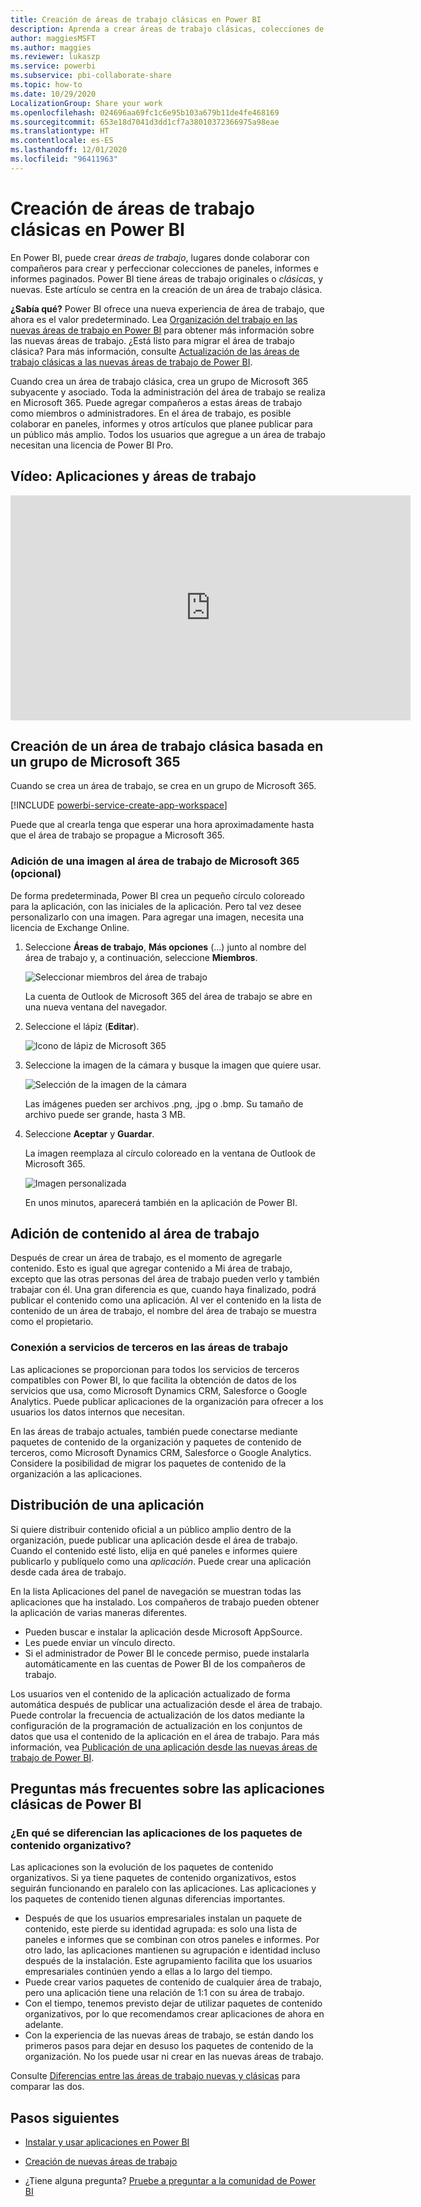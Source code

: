 ```yaml
---
title: Creación de áreas de trabajo clásicas en Power BI
description: Aprenda a crear áreas de trabajo clásicas, colecciones de paneles, informes e informes paginados compilados con el fin de proporcionar métricas clave para la organización.
author: maggiesMSFT
ms.author: maggies
ms.reviewer: lukaszp
ms.service: powerbi
ms.subservice: pbi-collaborate-share
ms.topic: how-to
ms.date: 10/29/2020
LocalizationGroup: Share your work
ms.openlocfilehash: 024696aa69fc1c6e95b103a679b11de4fe468169
ms.sourcegitcommit: 653e18d7041d3dd1cf7a38010372366975a98eae
ms.translationtype: HT
ms.contentlocale: es-ES
ms.lasthandoff: 12/01/2020
ms.locfileid: "96411963"
---
```

# <a name="create-classic-workspaces-in-power-bi"></a>Creación de áreas de trabajo clásicas en Power BI

En Power BI, puede crear *áreas de trabajo*, lugares donde colaborar con compañeros para crear y perfeccionar colecciones de paneles, informes e informes paginados. Power BI tiene áreas de trabajo originales o *clásicas*, y nuevas. Este artículo se centra en la creación de un área de trabajo clásica.

**¿Sabía qué?** Power BI ofrece una nueva experiencia de área de trabajo, que ahora es el valor predeterminado. Lea [Organización del trabajo en las nuevas áreas de trabajo en Power BI](service-new-workspaces.md) para obtener más información sobre las nuevas áreas de trabajo. ¿Está listo para migrar el área de trabajo clásica? Para más información, consulte [Actualización de las áreas de trabajo clásicas a las nuevas áreas de trabajo de Power BI](service-upgrade-workspaces.md).

Cuando crea un área de trabajo clásica, crea un grupo de Microsoft 365 subyacente y asociado. Toda la administración del área de trabajo se realiza en Microsoft 365. Puede agregar compañeros a estas áreas de trabajo como miembros o administradores. En el área de trabajo, es posible colaborar en paneles, informes y otros artículos que planee publicar para un público más amplio. Todos los usuarios que agregue a un área de trabajo necesitan una licencia de Power BI Pro.

## <a name="video-apps-and-workspaces"></a>Vídeo: Aplicaciones y áreas de trabajo
<iframe width="640" height="360" src="https://www.youtube.com/embed/Ey5pyrr7Lk8?showinfo=0" frameborder="0" allowfullscreen></iframe>

## <a name="create-a-classic-workspace-based-on-a-microsoft-365-group"></a>Creación de un área de trabajo clásica basada en un grupo de Microsoft 365

Cuando se crea un área de trabajo, se crea en un grupo de Microsoft 365.

[!INCLUDE [powerbi-service-create-app-workspace](../includes/powerbi-service-create-app-workspace.md)]

Puede que al crearla tenga que esperar una hora aproximadamente hasta que el área de trabajo se propague a Microsoft 365.

### <a name="add-an-image-to-your-microsoft-365-workspace-optional"></a>Adición de una imagen al área de trabajo de Microsoft 365 (opcional)
De forma predeterminada, Power BI crea un pequeño círculo coloreado para la aplicación, con las iniciales de la aplicación. Pero tal vez desee personalizarlo con una imagen. Para agregar una imagen, necesita una licencia de Exchange Online.

1. Seleccione **Áreas de trabajo**, **Más opciones** (...) junto al nombre del área de trabajo y, a continuación, seleccione **Miembros**. 
   
     ![Seleccionar miembros del área de trabajo](media/service-create-workspaces/power-bi-workspace-old-members.png)
   
    La cuenta de Outlook de Microsoft 365 del área de trabajo se abre en una nueva ventana del navegador.
2. Seleccione el lápiz (**Editar**).
   
     ![Icono de lápiz de Microsoft 365](media/service-create-workspaces/power-bi-workspace-old-edit-group.png)
3. Seleccione la imagen de la cámara y busque la imagen que quiere usar.
   
     ![Selección de la imagen de la cámara](media/service-create-workspaces/power-bi-workspace-old-camera.png)

     Las imágenes pueden ser archivos .png, .jpg o .bmp. Su tamaño de archivo puede ser grande, hasta 3 MB. 

4. Seleccione **Aceptar** y **Guardar**.
   
    La imagen reemplaza al círculo coloreado en la ventana de Outlook de Microsoft 365.
   
     ![Imagen personalizada](media/service-create-workspaces/power-bi-workspace-old-new-image.png)
   
    En unos minutos, aparecerá también en la aplicación de Power BI.

## <a name="add-content-to-your-workspace"></a>Adición de contenido al área de trabajo

Después de crear un área de trabajo, es el momento de agregarle contenido. Esto es igual que agregar contenido a Mi área de trabajo, excepto que las otras personas del área de trabajo pueden verlo y también trabajar con él. Una gran diferencia es que, cuando haya finalizado, podrá publicar el contenido como una aplicación. Al ver el contenido en la lista de contenido de un área de trabajo, el nombre del área de trabajo se muestra como el propietario.

### <a name="connect-to-third-party-services-in-workspaces"></a>Conexión a servicios de terceros en las áreas de trabajo

Las aplicaciones se proporcionan para todos los servicios de terceros compatibles con Power BI, lo que facilita la obtención de datos de los servicios que usa, como Microsoft Dynamics CRM, Salesforce o Google Analytics. Puede publicar aplicaciones de la organización para ofrecer a los usuarios los datos internos que necesitan.

En las áreas de trabajo actuales, también puede conectarse mediante paquetes de contenido de la organización y paquetes de contenido de terceros, como Microsoft Dynamics CRM, Salesforce o Google Analytics. Considere la posibilidad de migrar los paquetes de contenido de la organización a las aplicaciones.

## <a name="distribute-an-app"></a>Distribución de una aplicación

Si quiere distribuir contenido oficial a un público amplio dentro de la organización, puede publicar una aplicación desde el área de trabajo.  Cuando el contenido esté listo, elija en qué paneles e informes quiere publicarlo y publíquelo como una *aplicación*. Puede crear una aplicación desde cada área de trabajo.

En la lista Aplicaciones del panel de navegación se muestran todas las aplicaciones que ha instalado. Los compañeros de trabajo pueden obtener la aplicación de varias maneras diferentes. 
- Pueden buscar e instalar la aplicación desde Microsoft AppSource.
- Les puede enviar un vínculo directo. 
- Si el administrador de Power BI le concede permiso, puede instalarla automáticamente en las cuentas de Power BI de los compañeros de trabajo. 

Los usuarios ven el contenido de la aplicación actualizado de forma automática después de publicar una actualización desde el área de trabajo. Puede controlar la frecuencia de actualización de los datos mediante la configuración de la programación de actualización en los conjuntos de datos que usa el contenido de la aplicación en el área de trabajo. Para más información, vea [Publicación de una aplicación desde las nuevas áreas de trabajo de Power BI](service-create-distribute-apps.md).

## <a name="power-bi-classic-apps-faq"></a>Preguntas más frecuentes sobre las aplicaciones clásicas de Power BI

### <a name="how-are-apps-different-from-organizational-content-packs"></a>¿En qué se diferencian las aplicaciones de los paquetes de contenido organizativo?
Las aplicaciones son la evolución de los paquetes de contenido organizativos. Si ya tiene paquetes de contenido organizativos, estos seguirán funcionando en paralelo con las aplicaciones. Las aplicaciones y los paquetes de contenido tienen algunas diferencias importantes. 

* Después de que los usuarios empresariales instalan un paquete de contenido, este pierde su identidad agrupada: es solo una lista de paneles e informes que se combinan con otros paneles e informes. Por otro lado, las aplicaciones mantienen su agrupación e identidad incluso después de la instalación. Este agrupamiento facilita que los usuarios empresariales continúen yendo a ellas a lo largo del tiempo.
* Puede crear varios paquetes de contenido de cualquier área de trabajo, pero una aplicación tiene una relación de 1:1 con su área de trabajo. 
* Con el tiempo, tenemos previsto dejar de utilizar paquetes de contenido organizativos, por lo que recomendamos crear aplicaciones de ahora en adelante.  
* Con la experiencia de las nuevas áreas de trabajo, se están dando los primeros pasos para dejar en desuso los paquetes de contenido de la organización. No los puede usar ni crear en las nuevas áreas de trabajo.

Consulte [Diferencias entre las áreas de trabajo nuevas y clásicas](service-new-workspaces.md#new-and-classic-workspace-differences) para comparar las dos. 

## <a name="next-steps"></a>Pasos siguientes
* [Instalar y usar aplicaciones en Power BI](service-create-distribute-apps.md)
- [Creación de nuevas áreas de trabajo](service-create-the-new-workspaces.md)
* ¿Tiene alguna pregunta? [Pruebe a preguntar a la comunidad de Power BI](https://community.powerbi.com/)
